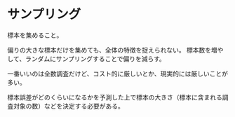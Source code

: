 # サンプリング

標本を集めること。

偏りの大きな標本だけを集めても、全体の特徴を捉えられない。
標本数を増やして、ランダムにサンプリングすることで偏りを減らす。

一番いいのは全数調査だけど、コスト的に厳しいとか、現実的には厳しいことが多い。

標本誤差がどのくらいになるかを予測した上で標本の大きさ（標本に含まれる調査対象の数）などを決定する必要がある。
